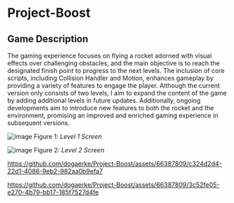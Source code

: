 # Project-Boost

## Game Description
The gaming experience focuses on flying a rocket adorned with visual effects over challenging obstacles, and the main objective is to reach the designated finish point to progress to the next levels. The inclusion of core scripts, including Collision Handler and Motion, enhances gameplay by providing a variety of features to engage the player. Although the current version only consists of two levels, I aim to expand the content of the game by adding additional levels in future updates. Additionally, ongoing developments aim to introduce new features to both the rocket and the environment, promising an improved and enriched gaming experience in subsequent versions.

![image](https://github.com/dogaerke/Project-Boost/assets/66387809/79d6f329-a30d-455b-a053-a2e7f11417f6)
Figure 1: _Level 1 Screen_

![image](https://github.com/dogaerke/Project-Boost/assets/66387809/018c88ec-633b-44a1-aa2f-33dfff99826e)
Figure 2: _Level 2 Screen_


https://github.com/dogaerke/Project-Boost/assets/66387809/c324d2d4-22d1-4086-9eb2-982aa0b9efa7


https://github.com/dogaerke/Project-Boost/assets/66387809/3c52fe05-e270-4b79-bb17-185f7527d4fe

